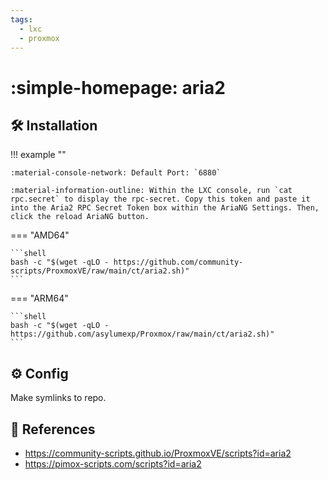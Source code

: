 ```yaml
---
tags:
  - lxc
  - proxmox
---
```

# :simple-homepage: aria2

## :hammer_and_wrench: Installation

!!! example ""

    :material-console-network: Default Port: `6880`
    
    :material-information-outline: Within the LXC console, run `cat rpc.secret` to display the rpc-secret. Copy this token and paste it into the Aria2 RPC Secret Token box within the AriaNG Settings. Then, click the reload AriaNG button.

=== "AMD64"

    ```shell
    bash -c "$(wget -qLO - https://github.com/community-scripts/ProxmoxVE/raw/main/ct/aria2.sh)"
    ```

=== "ARM64"

    ```shell
    bash -c "$(wget -qLO - https://github.com/asylumexp/Proxmox/raw/main/ct/aria2.sh)"
    ```

## :gear: Config

Make symlinks to repo.

## :link: References

- <https://community-scripts.github.io/ProxmoxVE/scripts?id=aria2>
- <https://pimox-scripts.com/scripts?id=aria2>
